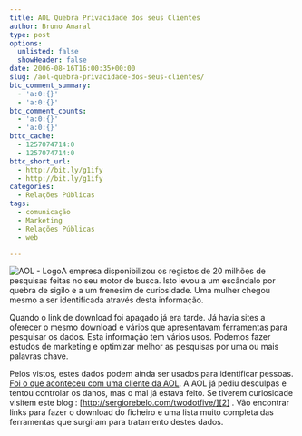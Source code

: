 ```yaml
---
title: AOL Quebra Privacidade dos seus Clientes
author: Bruno Amaral
type: post
options:
  unlisted: false
  showHeader: false
date: 2006-08-16T16:00:35+00:00
slug: /aol-quebra-privacidade-dos-seus-clientes/
btc_comment_summary:
  - 'a:0:{}'
  - 'a:0:{}'
btc_comment_counts:
  - 'a:0:{}'
  - 'a:0:{}'
bttc_cache:
  - 1257074714:0
  - 1257074714:0
bttc_short_url:
  - http://bit.ly/g1ify
  - http://bit.ly/g1ify
categories:
  - Relações Públicas
tags:
  - comunicação
  - Marketing
  - Relações Públicas
  - web

---
```

<img id="image111" alt="AOL - Logo" src="/wp-content/uploads/2006/08/aollogo1.gif" />A empresa disponibilizou os registos de 20 milhões de pesquisas feitas no seu motor de busca. Isto levou a um escândalo por quebra de sigilo e a um frenesim de curiosidade. Uma mulher chegou mesmo a ser identificada através desta informação.

<!--more-->Quando o link de download foi apagado já era tarde. Já havia sites a oferecer o mesmo download e vários que apresentavam ferramentas para pesquisar os dados. Esta informação tem vários usos. Podemos fazer estudos de marketing e optimizar melhor as pesquisas por uma ou mais palavras chave.

Pelos vistos, estes dados podem ainda ser usados para identificar pessoas. [Foi o que aconteceu com uma cliente da AOL][1]. A AOL já pediu desculpas e tentou controlar os danos, mas o mal já estava feito. Se tiverem curiosidade visitem este blog : [http://sergiorebelo.com/twodotfive/][2] . Vão encontrar links para fazer o download do ficheiro e uma lista muito completa das ferramentas que surgiram para tratamento destes dados.

 [1]: http://www.dailykos.com/storyonly/2006/8/11/15530/4292 "dailykos.com"
 [2]: http://sergiorebelo.com/twodotfive/?page_id=25